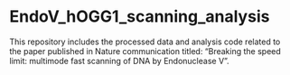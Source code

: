 # EndoV_hOGG1_scanning_analysis
This repository includes the processed data and analysis code related to the paper published in Nature communication titled: “Breaking the speed limit: multimode fast scanning of DNA by Endonuclease V”.
